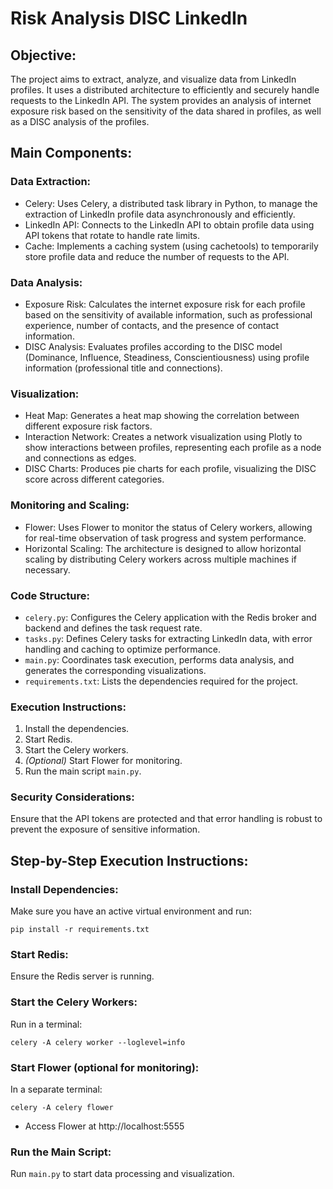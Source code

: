 # Risk Analysis DISC LinkedIn

## Objective:
The project aims to extract, analyze, and visualize data from LinkedIn profiles. It uses a distributed architecture to efficiently and securely handle requests to the LinkedIn API. The system provides an analysis of internet exposure risk based on the sensitivity of the data shared in profiles, as well as a DISC analysis of the profiles.

## Main Components:

### Data Extraction:
+ Celery: Uses Celery, a distributed task library in Python, to manage the extraction of LinkedIn profile data asynchronously and efficiently.
+ LinkedIn API: Connects to the LinkedIn API to obtain profile data using API tokens that rotate to handle rate limits.
+ Cache: Implements a caching system (using cachetools) to temporarily store profile data and reduce the number of requests to the API.

### Data Analysis:
+ Exposure Risk: Calculates the internet exposure risk for each profile based on the sensitivity of available information, such as professional experience, number of contacts, and the presence of contact information.
+ DISC Analysis: Evaluates profiles according to the DISC model (Dominance, Influence, Steadiness, Conscientiousness) using profile information (professional title and connections).

### Visualization:
+ Heat Map: Generates a heat map showing the correlation between different exposure risk factors.
+ Interaction Network: Creates a network visualization using Plotly to show interactions between profiles, representing each profile as a node and connections as edges.
+ DISC Charts: Produces pie charts for each profile, visualizing the DISC score across different categories.

### Monitoring and Scaling:
+ Flower: Uses Flower to monitor the status of Celery workers, allowing for real-time observation of task progress and system performance.
+ Horizontal Scaling: The architecture is designed to allow horizontal scaling by distributing Celery workers across multiple machines if necessary.

### Code Structure:
+ `celery.py`: Configures the Celery application with the Redis broker and backend and defines the task request rate.
+ `tasks.py`: Defines Celery tasks for extracting LinkedIn data, with error handling and caching to optimize performance.
+ `main.py`: Coordinates task execution, performs data analysis, and generates the corresponding visualizations.
+ `requirements.txt`: Lists the dependencies required for the project.

### Execution Instructions:

1. Install the dependencies.
2. Start Redis.
3. Start the Celery workers.
4. *(Optional)* Start Flower for monitoring.
5. Run the main script `main.py`.

### Security Considerations:
Ensure that the API tokens are protected and that error handling is robust to prevent the exposure of sensitive information.

## Step-by-Step Execution Instructions:

### Install Dependencies:
Make sure you have an active virtual environment and run: 
```
pip install -r requirements.txt
```

### Start Redis:
Ensure the Redis server is running.

### Start the Celery Workers:
Run in a terminal: 
```
celery -A celery worker --loglevel=info
```

### Start Flower (optional for monitoring):
In a separate terminal: 
```
celery -A celery flower
```

+ Access Flower at http://localhost:5555

### Run the Main Script:
Run `main.py` to start data processing and visualization.
